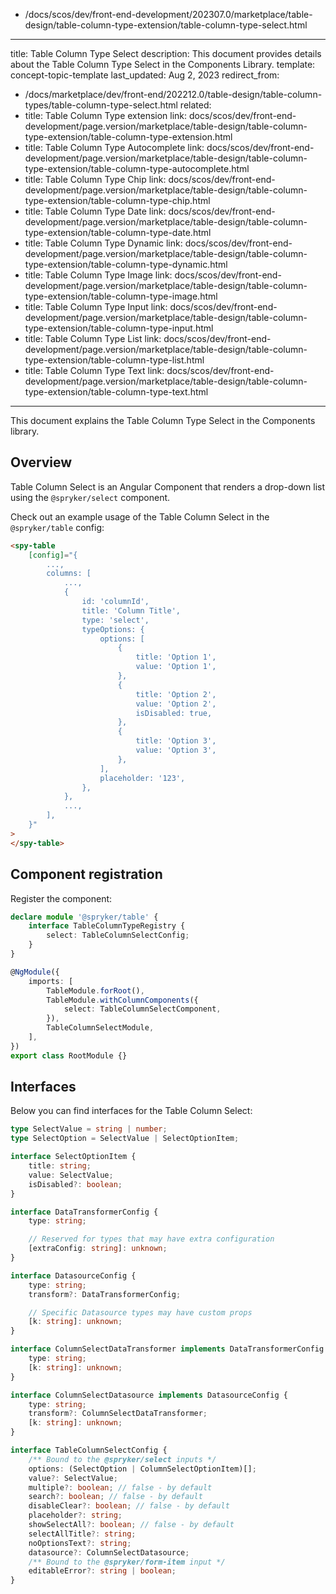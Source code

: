  - /docs/scos/dev/front-end-development/202307.0/marketplace/table-design/table-column-type-extension/table-column-type-select.html
---
title: Table Column Type Select
description: This document provides details about the Table Column Type Select in the Components Library.
template: concept-topic-template
last_updated: Aug 2, 2023
redirect_from:
  - /docs/marketplace/dev/front-end/202212.0/table-design/table-column-types/table-column-type-select.html
related:
  - title: Table Column Type extension
    link: docs/scos/dev/front-end-development/page.version/marketplace/table-design/table-column-type-extension/table-column-type-extension.html
  - title: Table Column Type Autocomplete
    link: docs/scos/dev/front-end-development/page.version/marketplace/table-design/table-column-type-extension/table-column-type-autocomplete.html
  - title: Table Column Type Chip
    link: docs/scos/dev/front-end-development/page.version/marketplace/table-design/table-column-type-extension/table-column-type-chip.html
  - title: Table Column Type Date
    link: docs/scos/dev/front-end-development/page.version/marketplace/table-design/table-column-type-extension/table-column-type-date.html
  - title: Table Column Type Dynamic
    link: docs/scos/dev/front-end-development/page.version/marketplace/table-design/table-column-type-extension/table-column-type-dynamic.html
  - title: Table Column Type Image
    link: docs/scos/dev/front-end-development/page.version/marketplace/table-design/table-column-type-extension/table-column-type-image.html
  - title: Table Column Type Input
    link: docs/scos/dev/front-end-development/page.version/marketplace/table-design/table-column-type-extension/table-column-type-input.html
  - title: Table Column Type List
    link: docs/scos/dev/front-end-development/page.version/marketplace/table-design/table-column-type-extension/table-column-type-list.html
  - title: Table Column Type Text
    link: docs/scos/dev/front-end-development/page.version/marketplace/table-design/table-column-type-extension/table-column-type-text.html
---

This document explains the Table Column Type Select in the Components library.

## Overview

Table Column Select is an Angular Component that renders a drop-down list using the `@spryker/select` component.

Check out an example usage of the Table Column Select in the `@spryker/table` config:

```html
<spy-table
    [config]="{
        ...,
        columns: [
            ...,
            {
                id: 'columnId',
                title: 'Column Title',
                type: 'select',
                typeOptions: {
                    options: [
                        {
                            title: 'Option 1',
                            value: 'Option 1',
                        },
                        {
                            title: 'Option 2',
                            value: 'Option 2',
                            isDisabled: true,
                        },
                        {
                            title: 'Option 3',
                            value: 'Option 3',
                        },
                    ],
                    placeholder: '123',
                },
            },
            ...,
        ],
    }"
>
</spy-table>
```

## Component registration

Register the component:

```ts
declare module '@spryker/table' {
    interface TableColumnTypeRegistry {
        select: TableColumnSelectConfig;
    }
}

@NgModule({
    imports: [
        TableModule.forRoot(),
        TableModule.withColumnComponents({
            select: TableColumnSelectComponent,
        }),
        TableColumnSelectModule,
    ],
})
export class RootModule {}
```

## Interfaces

Below you can find interfaces for the Table Column Select:

```ts
type SelectValue = string | number;
type SelectOption = SelectValue | SelectOptionItem;

interface SelectOptionItem {
    title: string;
    value: SelectValue;
    isDisabled?: boolean;
}

interface DataTransformerConfig {
    type: string;

    // Reserved for types that may have extra configuration
    [extraConfig: string]: unknown;
}

interface DatasourceConfig {
    type: string;
    transform?: DataTransformerConfig;

    // Specific Datasource types may have custom props
    [k: string]: unknown;
}

interface ColumnSelectDataTransformer implements DataTransformerConfig {
    type: string;
    [k: string]: unknown;
}

interface ColumnSelectDatasource implements DatasourceConfig {
    type: string;
    transform?: ColumnSelectDataTransformer;
    [k: string]: unknown;
}

interface TableColumnSelectConfig {
    /** Bound to the @spryker/select inputs */
    options: (SelectOption | ColumnSelectOptionItem)[];
    value?: SelectValue;
    multiple?: boolean; // false - by default
    search?: boolean; // false - by default
    disableClear?: boolean; // false - by default
    placeholder?: string;
    showSelectAll?: boolean; // false - by default
    selectAllTitle?: string;
    noOptionsText?: string;
    datasource?: ColumnSelectDatasource;
    /** Bound to the @spryker/form-item input */
    editableError?: string | boolean;
}
```
